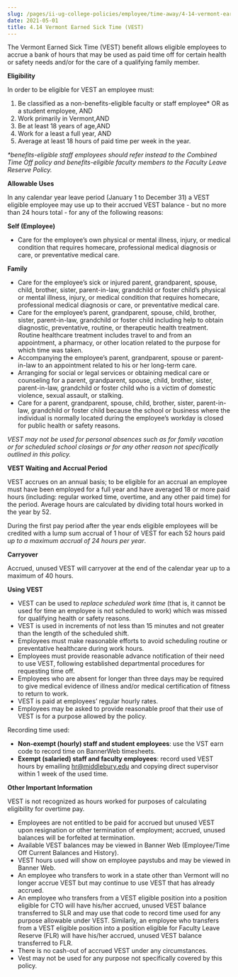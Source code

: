 ```yaml
---
slug: /pages/ii-ug-college-policies/employee/time-away/4-14-vermont-earned-sick-time
date: 2021-05-01
title: 4.14 Vermont Earned Sick Time (VEST)
---
```

The Vermont Earned Sick Time (VEST) benefit allows eligible employees to accrue a bank of hours that may be used as paid time off for certain health or safety needs and/or for the care of a qualifying family member.   

**Eligibility**

In order to be eligible for VEST an employee must:

1.  Be classified as a non-benefits-eligible faculty or staff employee* OR as a student employee, AND
2.  Work primarily in Vermont,AND
3.  Be at least 18 years of age,AND
4.  Work for a least a full year, AND
5.  Average at least 18 hours of paid time per week in the year.

_*benefits-eligible staff employees should refer instead to the Combined Time Off policy and benefits-eligible faculty members to the Faculty Leave Reserve Policy._

**Allowable Uses**

In any calendar year leave period (January 1 to December 31) a VEST eligible employee may use up to their accrued VEST balance - but no more than 24 hours total - for any of the following reasons:

**Self (Employee)**

*   Care for the employee’s own physical or mental illness, injury, or medical condition that requires homecare, professional medical diagnosis or care, or preventative medical care. 

**Family**

*   Care for the employee’s sick or injured parent, grandparent, spouse, child, brother, sister, parent-in-law, grandchild or foster child’s physical or mental illness, injury, or medical condition that requires homecare, professional medical diagnosis or care, or preventative medical care. 
*   Care for the employee’s parent, grandparent, spouse, child, brother, sister, parent-in-law, grandchild or foster child including help to obtain diagnostic, preventative, routine, or therapeutic health treatment. Routine healthcare treatment includes travel to and from an appointment, a pharmacy, or other location related to the purpose for which time was taken.
*   Accompanying the employee’s parent, grandparent, spouse or parent-in-law to an appointment related to his or her long-term care. 
*   Arranging for social or legal services or obtaining medical care or counseling for a parent, grandparent, spouse, child, brother, sister, parent-in-law, grandchild or foster child who is a victim of domestic violence, sexual assault, or stalking.
*   Care for a parent, grandparent, spouse, child, brother, sister, parent-in-law, grandchild or foster child because the school or business where the individual is normally located during the employee’s workday is closed for public health or safety reasons.

_VEST may not be used for personal absences such as for family vacation or for scheduled school closings or for any other reason not specifically outlined in this policy._

**VEST Waiting and Accrual Period**

VEST accrues on an annual basis; to be eligible for an accrual an employee must have been employed for a full year and have averaged 18 or more paid hours (including: regular worked time, overtime, and any other paid time) for the period. Average hours are calculated by dividing total hours worked in the year by 52.

During the first pay period after the year ends eligible employees will be credited with a lump sum accrual of 1 hour of VEST for each 52 hours paid _up to a maximum accrual of 24 hours per year_. 

**Carryover**

Accrued, unused VEST will carryover at the end of the calendar year up to a maximum of 40 hours.

**Using VEST**

*   VEST can be used to _replace scheduled work time_ (that is, it cannot be used for time an employee is not scheduled to work) which was missed for qualifying health or safety reasons.
*   VEST is used in increments of not less than 15 minutes and not greater than the length of the scheduled shift.
*   Employees must make reasonable efforts to avoid scheduling routine or preventative healthcare during work hours.
*   Employees must provide reasonable advance notification of their need to use VEST, following established departmental procedures for requesting time off.
*   Employees who are absent for longer than three days may be required to give medical evidence of illness and/or medical certification of fitness to return to work.
*   VEST is paid at employees’ regular hourly rates.
*   Employees may be asked to provide reasonable proof that their use of VEST is for a purpose allowed by the policy.

Recording time used:

*   **Non-exempt (hourly) staff and student employees**: use the VST earn code to record time on BannerWeb timesheets. 
*   **Exempt (salaried) staff and faculty employees**: record used VEST hours by emailing [hr@middlebury.edu](mailto:hr@middlebury.edu) and copying direct supervisor within 1 week of the used time.

**Other Important Information**

VEST is not recognized as hours worked for purposes of calculating eligibility for overtime pay.

*   Employees are not entitled to be paid for accrued but unused VEST upon resignation or other termination of employment; accrued, unused balances will be forfeited at termination.
*   Available VEST balances may be viewed in Banner Web (Employee/Time Off Current Balances and History).
*   VEST hours used will show on employee paystubs and may be viewed in Banner Web. 
*   An employee who transfers to work in a state other than Vermont will no longer accrue VEST but may continue to use VEST that has already accrued.
*   An employee who transfers from a VEST eligible position into a position eligible for CTO will have his/her accrued, unused VEST balance transferred to SLR and may use that code to record time used for any purpose allowable under VEST. Similarly, an employee who transfers from a VEST eligible position into a position eligible for Faculty Leave Reserve (FLR) will have his/her accrued, unused VEST balance transferred to FLR.
*   There is no cash-out of accrued VEST under any circumstances.
*   Vest may not be used for any purpose not specifically covered by this policy.